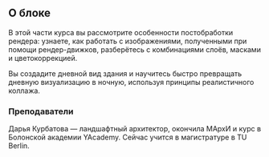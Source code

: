## О блоке

В этой части курса вы рассмотрите особенности постобработки рендера: узнаете, как работать с изображениями, полученными при помощи рендер-движков, разберётесь с комбинациями слоёв, масками и цветокоррекцией.

Вы создадите дневной вид здания и научитесь быстро превращать дневную визуализацию в ночную, используя принципы реалистичного коллажа.

### Преподаватели

Дарья Курбатова — ландшафтный архитектор, окончила МАрхИ и курс в Болонской академии YAcademy. Сейчас учится в магистратуре в TU Berlin.